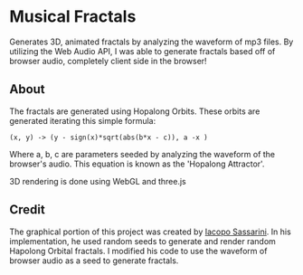 # Musical Fractals
Generates 3D, animated fractals by analyzing the waveform of mp3 files. By utilizing the Web Audio API, I was able to generate fractals based off of browser audio, completely client side in the browser!

## About

The fractals are generated using Hopalong Orbits.
These orbits are generated iterating this simple formula:

`(x, y) -> (y - sign(x)*sqrt(abs(b*x - c)), a -x )`

Where a, b, c are parameters seeded by analyzing the waveform of the browser's audio. This equation is known as the 'Hopalong Attractor'.

3D rendering is done using WebGL and three.js

## Credit

The graphical portion of this project was created by [Iacopo Sassarini](https://plus.google.com/+IacopoSassarini). In his implementation, he used random seeds to generate and render random Hapolong Orbital fractals. I modified his code to use the waveform of browser audio as a seed to generate fractals. 
